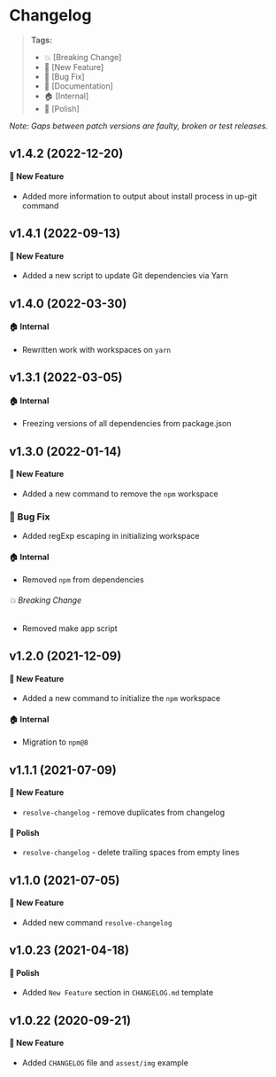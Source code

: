 # Changelog

> **Tags:**
>
> - :boom: [Breaking Change]
> - :rocket: [New Feature]
> - :bug: [Bug Fix]
> - :memo: [Documentation]
> - :house: [Internal]
> - :nail_care: [Polish]

_Note: Gaps between patch versions are faulty, broken or test releases._

## v1.4.2 (2022-12-20)

#### :rocket: New Feature

* Added more information to output about install process in up-git command

## v1.4.1 (2022-09-13)

#### :rocket: New Feature

* Added a new script to update Git dependencies via Yarn

## v1.4.0 (2022-03-30)

#### :house: Internal

* Rewritten work with workspaces on `yarn`

## v1.3.1 (2022-03-05)

#### :house: Internal

* Freezing versions of all dependencies from package.json

## v1.3.0 (2022-01-14)

#### :rocket: New Feature

* Added a new command to remove the `npm` workspace

### :bug: Bug Fix

* Added regExp escaping in initializing workspace

#### :house: Internal

* Removed `npm` from dependencies

###### :boom: Breaking Change

* Removed make app script

## v1.2.0 (2021-12-09)

#### :rocket: New Feature

* Added a new command to initialize the `npm` workspace

#### :house: Internal

* Migration to `npm@8`

## v1.1.1 (2021-07-09)

#### :rocket: New Feature

* `resolve-changelog` - remove duplicates from changelog

#### :nail_care: Polish

* `resolve-changelog` - delete trailing spaces from empty lines

## v1.1.0 (2021-07-05)

#### :rocket: New Feature

* Added new command `resolve-changelog`

## v1.0.23 (2021-04-18)

#### :nail_care: Polish

* Added `New Feature` section in `CHANGELOG.md` template

## v1.0.22 (2020-09-21)

#### :rocket: New Feature

* Added `CHANGELOG` file and `assest/img` example

